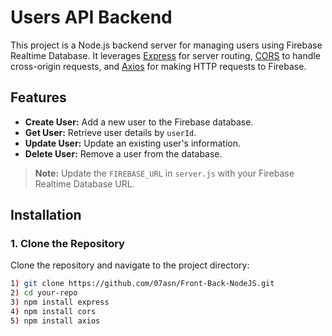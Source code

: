 # Users API Backend

This project is a Node.js backend server for managing users using Firebase Realtime Database. It leverages [Express](https://expressjs.com/) for server routing, [CORS](https://www.npmjs.com/package/cors) to handle cross-origin requests, and [Axios](https://axios-http.com/) for making HTTP requests to Firebase.

## Features

- **Create User:** Add a new user to the Firebase database.
- **Get User:** Retrieve user details by `userId`.
- **Update User:** Update an existing user's information.
- **Delete User:** Remove a user from the database.

> **Note:** Update the `FIREBASE_URL` in `server.js` with your Firebase Realtime Database URL.

## Installation

### 1. Clone the Repository

Clone the repository and navigate to the project directory:

```bash
1) git clone https://github.com/07asn/Front-Back-NodeJS.git
2) cd your-repo
3) npm install express
4) npm install cors
5) npm install axios
